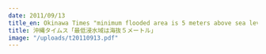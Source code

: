 ```yaml
---
date: 2011/09/13
title_en: Okinawa Times "minimum flooded area is 5 meters above sea level"
title: 沖縄タイムス「最低浸水域は海抜５メートル」
image: "/uploads/t20110913.pdf"
---
```

